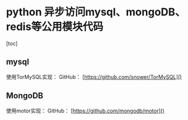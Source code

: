 # python 异步访问mysql、mongoDB、redis等公用模块代码
[toc]

## mysql
使用TorMySQL实现：
GitHub： [https://github.com/snower/TorMySQL]()

## MongoDB
使用motor实现：
GitHub： [https://github.com/mongodb/motor]()


